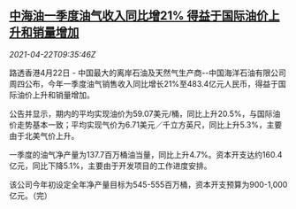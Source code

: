 <!--1619085663000-->
[中海油一季度油气收入同比增21% 得益于国际油价上升和销量增加](https://cn.reuters.com/article/cnooc-q1-oil-gas-revenue-0422-idCNKBS2C913Q)
------

<div><i>2021-04-22T09:35:46Z</i></div><p>路透香港4月22日 - 中国最大的离岸石油及天然气生产商--中国海洋石油有限公司周四公布，今年一季度油气销售收入同比增长21%至483.4亿元人民币，得益于国际油价上升和销量增加。</p><p>公告并显示，期内的平均实现油价为59.07美元/桶，同比上升20.5%，与国际油价走势基本一致；平均实现气价为6.71美元／千立方英尺，同比上升5.3%，主要由于北美气价上升。</p><p>一季度的油气净产量为137.7百万桶油当量，同比上升4.7%。资本开支达约160.4亿元，同比下降5.1%，主要由于开发项目的工作进度安排。</p><p>该公司今年初设定全年净产量目标为545-555百万桶，资本开支预算为900-1,000亿元。（完）</p>
